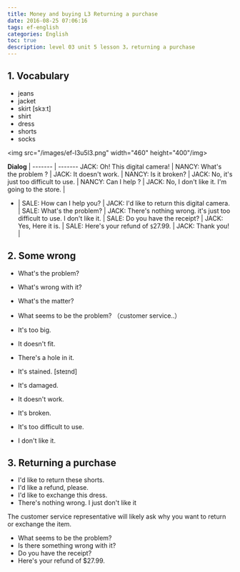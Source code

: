 ```yaml
---
title: Money and buying L3 Returning a purchase
date: 2016-08-25 07:06:16
tags: ef-english
categories: English
toc: true
description: level 03 unit 5 lesson 3，returning a purchase
---
```


## 1. Vocabulary

- jeans
- jacket
- skirt [skɜːt]
- shirt
- dress
- shorts
- socks

<img src="/images/ef-l3u5l3.png" width="460" height="400"/img>

**Dialog** |
------- | -------
JACK:  Oh! This digital camera! |
NANCY: What's the problem ? |
JACK: It doesn't work. |
NANCY: Is it broken? |
JACK: No, it's just too difficult to use. |
NANCY: Can I help ? |
JACK: No, I don't like it. I'm going to the store. | 
- |
SALE: How can I help you? |
JACK: I'd like to return this digital camera. |
SALE: What's the problem? |
JACK: There's nothing wrong. it's just too difficult to use. I don't like it. |
SALE: Do you have the receipt? |
JACK: Yes, Here it is. |
SALE: Here's your refund of `$`27.99. |
JACK: Thank you! |

## 2. Some wrong

- What's the problem?
- What's wrong with it?
- What's the matter?
- What seems to be the problem? （customer service..）


- It's too big.	
- It doesn't fit.	
- There's a hole in it.
- It's stained. [steɪnd]
- It's damaged.	
- It doesn't work.
- It's broken.
- It's too difficult to use.
- I don't like it.

## 3. Returning a purchase

- I'd like to return these shorts.
- I'd like a refund, please.	
- I'd like to exchange this dress. 	 	
- There's nothing wrong. I just don't like it


The customer service representative will likely ask why you want to return or exchange the item.
 
- What seems to be the problem?	
- Is there something wrong with it?
- Do you have the receipt?
- Here's your refund of $27.99.
